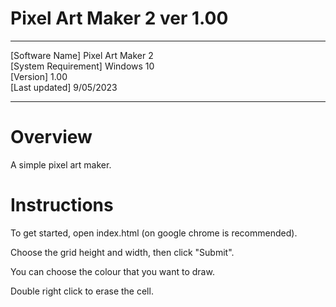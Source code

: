 # Pixel Art Maker 2 ver 1.00

----------------------------------------

[Software Name] Pixel Art Maker 2  
[System Requirement] Windows 10  
[Version] 1.00  
[Last updated] 9/05/2023

----------------------------------------

# Overview

A simple pixel art maker. 

# Instructions

To get started, open index.html (on google chrome is recommended).

Choose the grid height and width, then click "Submit".

You can choose the colour that you want to draw.

Double right click to erase the cell.
